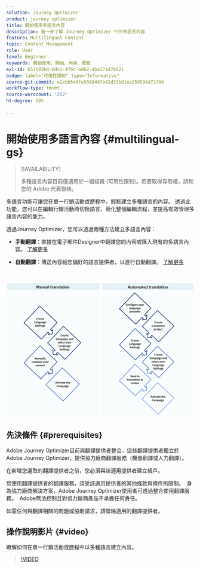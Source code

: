 ```yaml
---
solution: Journey Optimizer
product: journey optimizer
title: 開始使用多語言內容
description: 進一步了解 Journey Optimizer 中的多語言內容
feature: Multilingual Content
topic: Content Management
role: User
level: Beginner
keywords: 開始使用、開始、內容、實驗
exl-id: b57683b4-6dcc-4f6c-a8b2-4ba371d78d21
badge: label="可用性限制" type="Informative"
source-git-commit: e2ebb540fe9380497b42d331d1ea259538d72f00
workflow-type: tm+mt
source-wordcount: '252'
ht-degree: 20%

---
```


# 開始使用多語言內容 {#multilingual-gs}

>[!AVAILABILITY]
>
>多種語言內容目前僅適用於一組組織 (可用性限制)。若要取得存取權，請和您的 Adobe 代表聯絡。

多語言功能可讓您在單一行銷活動或歷程中，輕鬆建立多種語言的內容。 透過此功能，您可以在編輯行銷活動時切換語言、簡化整個編輯流程，並提高有效管理多語言內容的能力。

透過Journey Optimizer，您可以透過兩種方法建立多語言內容：

* **手動翻譯**：直接在電子郵件Designer中翻譯您的內容或匯入現有的多語言內容。 [了解更多](multilingual-manual.md)

* **自動翻譯**：傳送內容給您偏好的語言提供者，以進行自動翻譯。 [了解更多](multilingual-automated.md)

</br>

![](assets/translation_schema.png)

## 先決條件 {#prerequisites}

Adobe Journey Optimizer目前與翻譯提供者整合，這些翻譯提供者獨立於Adobe Journey Optimizer，提供協力廠商翻譯服務（機器翻譯或人力翻譯）。

在新增您選取的翻譯提供者之前，您必須與該適用提供者建立帳戶。

您使用翻譯提供者的翻譯服務，須受該適用提供者的其他條款與條件所限制。  身為協力廠商解決方案，Adobe Journey Optimizer使用者可透過整合使用翻譯服務。  Adobe無法控制且對協力廠商產品不承擔任何責任。

如需任何與翻譯相關的問題或協助請求，請聯絡適用的翻譯提供者。

## 操作說明影片 {#video}

瞭解如何在單一行銷活動或歷程中以多種語言建立內容。

>[!VIDEO](https://video.tv.adobe.com/v/3430921/)

